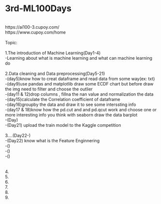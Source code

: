 # 3rd-ML100Days
<br>
https://ai100-3.cupoy.com/

<br>
https://www.cupoy.com/home

<br>
<br>
Topic:
<br>
<br>
1.The introduction of Machine Learning(Day1-4)
<br>
-Learning about what is machine learning and what can machine learning do
<br><br>
2.Data cleaning and Data preprocessing(Day5-21)
<br>
-(day5)know how to creat dataframe and read data from some way(ex: txt)
<br>
-(day9)use pandas and matplotlib draw some ECDF chart but before draw the img need to filter and choose the outlier
<br>
-(day11 & 12)drop columns , fillna the nan value and normalization the data
<br>
-(day15)calculate the Correlation coefficient of dataframe
<br>
-(day16)groupby the data and draw it to see some interssting info
<br>
-(day17 & 18)know how the pd.cut and and pd.qcut work and choose one or more interesting  info you think with seaborn draw the data barplot 
<br>
-(Day)
<br>
-(Day21) upload the train model to the Kaggle competition
<br><br>
3....(Day22-)
<br>
-(Day22) know what is the Feature Enginnering
<br>
-()
<br>
-()
<br>
-()
<br>
<br><br>
4.
<br>
5.
<br>
6.
<br>
7.
<br>
8.
<br>
9.
<br>

